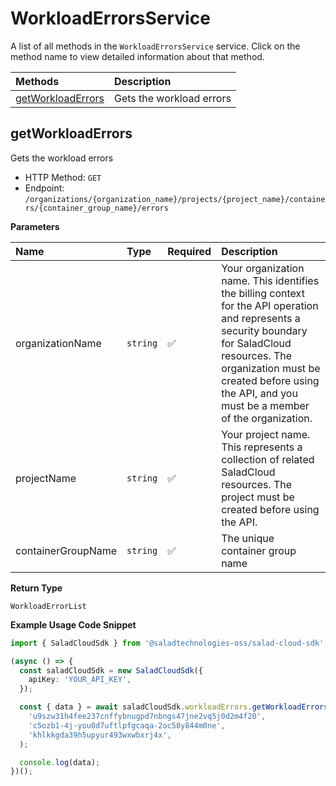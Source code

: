 # WorkloadErrorsService

A list of all methods in the `WorkloadErrorsService` service. Click on the method name to view detailed information about that method.

| Methods                                 | Description              |
| :-------------------------------------- | :----------------------- |
| [getWorkloadErrors](#getworkloaderrors) | Gets the workload errors |

## getWorkloadErrors

Gets the workload errors

- HTTP Method: `GET`
- Endpoint: `/organizations/{organization_name}/projects/{project_name}/containers/{container_group_name}/errors`

**Parameters**

| Name               | Type     | Required | Description                                                                                                                                                                                                                                         |
| :----------------- | :------- | :------- | :-------------------------------------------------------------------------------------------------------------------------------------------------------------------------------------------------------------------------------------------------- |
| organizationName   | `string` | ✅       | Your organization name. This identifies the billing context for the API operation and represents a security boundary for SaladCloud resources. The organization must be created before using the API, and you must be a member of the organization. |
| projectName        | `string` | ✅       | Your project name. This represents a collection of related SaladCloud resources. The project must be created before using the API.                                                                                                                  |
| containerGroupName | `string` | ✅       | The unique container group name                                                                                                                                                                                                                     |

**Return Type**

`WorkloadErrorList`

**Example Usage Code Snippet**

```typescript
import { SaladCloudSdk } from '@saladtechnologies-oss/salad-cloud-sdk';

(async () => {
  const saladCloudSdk = new SaladCloudSdk({
    apiKey: 'YOUR_API_KEY',
  });

  const { data } = await saladCloudSdk.workloadErrors.getWorkloadErrors(
    'u9szw31h4fee237cnffybnugpd7nbngs47jne2vq5j0d2m4f20',
    'c5ozb1-4j-you0d7uftlpfgcaqa-2oc58y844m0ne',
    'khlkkgda39h5upyur493wxwbxrj4x',
  );

  console.log(data);
})();
```
